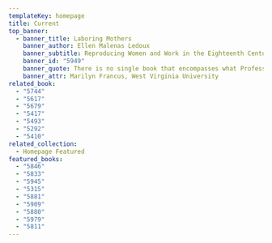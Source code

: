 ```yaml
---
templateKey: homepage
title: Current
top_banner:
  - banner_title: Laboring Mothers
    banner_author: Ellen Malenas Ledoux
    banner_subtitle: Reproducing Women and Work in the Eighteenth Century
    banner_id: "5949"
    banner_quote: There is no single book that encompasses what Professor Ledoux does here.
    banner_attr: Marilyn Francus, West Virginia University
related_book:
  - "5744"
  - "5617"
  - "5679"
  - "5417"
  - "5493"
  - "5292"
  - "5410"
related_collection:
  - Homepage Featured
featured_books:
  - "5846"
  - "5833"
  - "5945"
  - "5315"
  - "5881"
  - "5909"
  - "5880"
  - "5979"
  - "5811"
---
```

